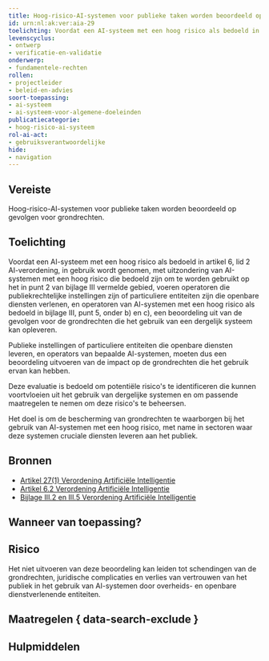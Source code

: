 ```yaml
---
title: Hoog-risico-AI-systemen voor publieke taken worden beoordeeld op gevolgen voor grondrechten.
id: urn:nl:ak:ver:aia-29
toelichting: Voordat een AI-systeem met een hoog risico als bedoeld in artikel 6, lid 2 AI-verordening, in gebruik wordt genomen, met uitzondering van AI-systemen met een hoog risico die bedoeld zijn om te worden gebruikt op het in punt 2 van bijlage III vermelde gebied, voeren operatoren die publiekrechtelijke instellingen zijn of particuliere entiteiten zijn die openbare diensten verlenen, en operatoren van AI-systemen met een hoog risico als bedoeld in bijlage III, punt 5, onder b) en c), een beoordeling uit van de gevolgen voor de grondrechten die het gebruik van een dergelijk systeem kan opleveren.
levenscyclus:
- ontwerp
- verificatie-en-validatie
onderwerp:
- fundamentele-rechten
rollen:
- projectleider
- beleid-en-advies
soort-toepassing:
- ai-systeem
- ai-systeem-voor-algemene-doeleinden
publicatiecategorie:
- hoog-risico-ai-systeem
rol-ai-act:
- gebruiksverantwoordelijke
hide:
- navigation
---
```


<!-- tags -->
## Vereiste

Hoog-risico-AI-systemen voor publieke taken worden beoordeeld op gevolgen voor grondrechten.

## Toelichting
Voordat een AI-systeem met een hoog risico als bedoeld in artikel 6, lid 2 AI-verordening, in gebruik wordt genomen, met uitzondering van AI-systemen met een hoog risico die bedoeld zijn om te worden gebruikt op het in punt 2 van bijlage III vermelde gebied, voeren operatoren die publiekrechtelijke instellingen zijn of particuliere entiteiten zijn die openbare diensten verlenen, en operatoren van AI-systemen met een hoog risico als bedoeld in bijlage III, punt 5, onder b) en c), een beoordeling uit van de gevolgen voor de grondrechten die het gebruik van een dergelijk systeem kan opleveren.

Publieke instellingen of particuliere entiteiten die openbare diensten leveren, en operators van bepaalde AI-systemen, moeten dus een beoordeling uitvoeren van de impact op de grondrechten die het gebruik ervan kan hebben.

Deze evaluatie is bedoeld om potentiële risico's te identificeren die kunnen voortvloeien uit het gebruik van dergelijke systemen en om passende maatregelen te nemen om deze risico's te beheersen.

Het doel is om de bescherming van grondrechten te waarborgen bij het gebruik van AI-systemen met een hoog risico, met name in sectoren waar deze systemen cruciale diensten leveren aan het publiek.

## Bronnen

- [Artikel 27(1) Verordening Artificiële Intelligentie](https://eur-lex.europa.eu/legal-content/NL/TXT/HTML/?uri=OJ:L_202401689#d1e4433-1-1)
- [Artikel 6.2 Verordening Artificiële Intelligentie](https://eur-lex.europa.eu/legal-content/NL/TXT/HTML/?uri=OJ:L_202401689#d1e2986-1-1)
- [Bijlage III.2 en III.5 Verordening Artificiële Intelligentie](https://eur-lex.europa.eu/legal-content/NL/TXT/HTML/?uri=OJ:L_202401689#d1e38-127-1)

## Wanneer van toepassing? 
<!-- tags-ai-act -->


## Risico

Het niet uitvoeren van deze beoordeling kan leiden tot schendingen van de grondrechten, juridische complicaties en verlies van vertrouwen van het publiek in het gebruik van AI-systemen door overheids- en openbare dienstverlenende entiteiten.


## Maatregelen { data-search-exclude }

<!-- list_maatregelen vereiste/aia-27-beoordelen-gevolgen-grondrechten no-search no-onderwerp no-rol no-levenscyclus -->

## Hulpmiddelen

<!-- list_hulpmiddelen vereiste/aia-27-beoordelen-gevolgen-grondrechten no-search no-onderwerp no-rol no-levenscyclus no-id -->
